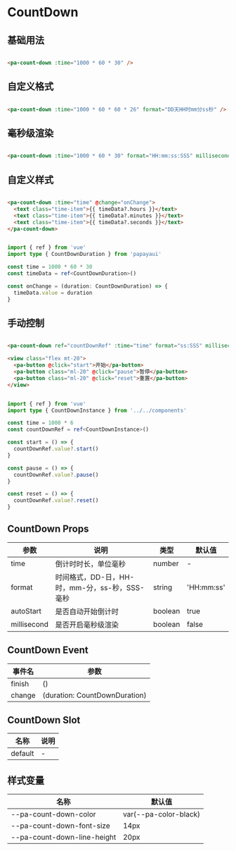 # CountDown

<!--codes start-->

## 基础用法

```html [template]

<pa-count-down :time="1000 * 60 * 30" />

```
## 自定义格式

```html [template]

<pa-count-down :time="1000 * 60 * 60 * 26" format="DD天HH时mm分ss秒" />

```
## 毫秒级渲染

```html [template]

<pa-count-down :time="1000 * 60 * 30" format="HH:mm:ss:SSS" millisecond />

```
## 自定义样式

```html [template]

<pa-count-down :time="time" @change="onChange">
  <text class="time-item">{{ timeData?.hours }}</text>
  <text class="time-item">{{ timeData?.minutes }}</text>
  <text class="time-item">{{ timeData?.seconds }}</text>
</pa-count-down>

```
```ts [script]

import { ref } from 'vue'
import type { CountDownDuration } from 'papayaui'

const time = 1000 * 60 * 30
const timeData = ref<CountDownDuration>()

const onChange = (duration: CountDownDuration) => {
  timeData.value = duration
}

```
## 手动控制

```html [template]

<pa-count-down ref="countDownRef" :time="time" format="ss:SSS" millisecond :auto-start="false" />

<view class="flex mt-20">
  <pa-button @click="start">开始</pa-button>
  <pa-button class="ml-20" @click="pause">暂停</pa-button>
  <pa-button class="ml-20" @click="reset">重置</pa-button>
</view>

```
```ts [script]

import { ref } from 'vue'
import type { CountDownInstance } from '../../components'

const time = 1000 * 6
const countDownRef = ref<CountDownInstance>()

const start = () => {
  countDownRef.value?.start()
}

const pause = () => {
  countDownRef.value?.pause()
}

const reset = () => {
  countDownRef.value?.reset()
}

```

<!--codes end-->

## CountDown Props

<!--props start-->

| 参数 | 说明 | 类型 | 默认值 |
| --- | ----- | --- | --- |
| time | 倒计时时长，单位毫秒 | number | - |
| format | 时间格式，DD-日，HH-时，mm-分，ss-秒，SSS-毫秒 | string |  'HH:mm:ss' |
| autoStart | 是否自动开始倒计时 | boolean |  true |
| millisecond | 是否开启毫秒级渲染 | boolean |  false |

<!--props end-->

## CountDown Event

<!--event start-->

| 事件名 | 参数 |
| --- | --- |
| finish | ()  |
| change | (duration: CountDownDuration)  |

<!--event end-->

## CountDown Slot

<!--slot start-->

| 名称 | 说明 |
| --- | --- |
| default | - |

<!--slot end-->

## 样式变量

<!--cssVar start-->

| 名称 | 默认值 |
| --- | --- |
| --pa-count-down-color | var(--pa-color-black) |
| --pa-count-down-font-size | 14px |
| --pa-count-down-line-height | 20px |

<!--cssVar end-->

